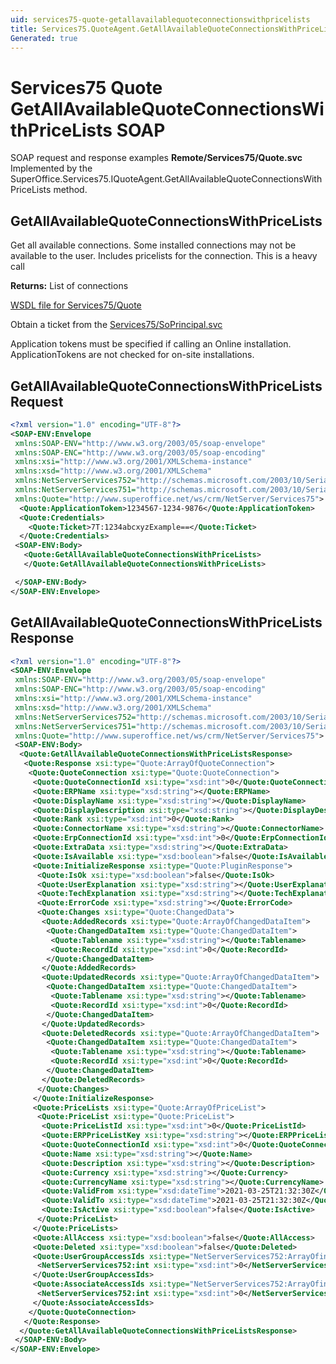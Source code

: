 ```yaml
---
uid: services75-quote-getallavailablequoteconnectionswithpricelists
title: Services75.QuoteAgent.GetAllAvailableQuoteConnectionsWithPriceLists SOAP
Generated: true
---
```


# Services75 Quote GetAllAvailableQuoteConnectionsWithPriceLists SOAP

SOAP request and response examples **Remote/Services75/Quote.svc**
Implemented by the <see cref="M:SuperOffice.Services75.IQuoteAgent.GetAllAvailableQuoteConnectionsWithPriceLists">SuperOffice.Services75.IQuoteAgent.GetAllAvailableQuoteConnectionsWithPriceLists</see> method.

## GetAllAvailableQuoteConnectionsWithPriceLists

Get all available connections. Some installed connections may not be available to the user. Includes pricelists for the connection. This is a heavy call


**Returns:** List of connections


[WSDL file for Services75/Quote](../Services75-Quote.md)

Obtain a ticket from the [Services75/SoPrincipal.svc](../SoPrincipal/SoPrincipal.md)

Application tokens must be specified if calling an Online installation. ApplicationTokens are not checked for on-site installations.

## GetAllAvailableQuoteConnectionsWithPriceLists Request

```xml
<?xml version="1.0" encoding="UTF-8"?>
<SOAP-ENV:Envelope
 xmlns:SOAP-ENV="http://www.w3.org/2003/05/soap-envelope"
 xmlns:SOAP-ENC="http://www.w3.org/2003/05/soap-encoding"
 xmlns:xsi="http://www.w3.org/2001/XMLSchema-instance"
 xmlns:xsd="http://www.w3.org/2001/XMLSchema"
 xmlns:NetServerServices752="http://schemas.microsoft.com/2003/10/Serialization/Arrays"
 xmlns:NetServerServices751="http://schemas.microsoft.com/2003/10/Serialization/"
 xmlns:Quote="http://www.superoffice.net/ws/crm/NetServer/Services75">
  <Quote:ApplicationToken>1234567-1234-9876</Quote:ApplicationToken>
  <Quote:Credentials>
    <Quote:Ticket>7T:1234abcxyzExample==</Quote:Ticket>
  </Quote:Credentials>
 <SOAP-ENV:Body>
   <Quote:GetAllAvailableQuoteConnectionsWithPriceLists>
   </Quote:GetAllAvailableQuoteConnectionsWithPriceLists>

 </SOAP-ENV:Body>
</SOAP-ENV:Envelope>

```


## GetAllAvailableQuoteConnectionsWithPriceLists Response

```xml
<?xml version="1.0" encoding="UTF-8"?>
<SOAP-ENV:Envelope
 xmlns:SOAP-ENV="http://www.w3.org/2003/05/soap-envelope"
 xmlns:SOAP-ENC="http://www.w3.org/2003/05/soap-encoding"
 xmlns:xsi="http://www.w3.org/2001/XMLSchema-instance"
 xmlns:xsd="http://www.w3.org/2001/XMLSchema"
 xmlns:NetServerServices752="http://schemas.microsoft.com/2003/10/Serialization/Arrays"
 xmlns:NetServerServices751="http://schemas.microsoft.com/2003/10/Serialization/"
 xmlns:Quote="http://www.superoffice.net/ws/crm/NetServer/Services75">
 <SOAP-ENV:Body>
  <Quote:GetAllAvailableQuoteConnectionsWithPriceListsResponse>
   <Quote:Response xsi:type="Quote:ArrayOfQuoteConnection">
    <Quote:QuoteConnection xsi:type="Quote:QuoteConnection">
     <Quote:QuoteConnectionId xsi:type="xsd:int">0</Quote:QuoteConnectionId>
     <Quote:ERPName xsi:type="xsd:string"></Quote:ERPName>
     <Quote:DisplayName xsi:type="xsd:string"></Quote:DisplayName>
     <Quote:DisplayDescription xsi:type="xsd:string"></Quote:DisplayDescription>
     <Quote:Rank xsi:type="xsd:int">0</Quote:Rank>
     <Quote:ConnectorName xsi:type="xsd:string"></Quote:ConnectorName>
     <Quote:ErpConnectionId xsi:type="xsd:int">0</Quote:ErpConnectionId>
     <Quote:ExtraData xsi:type="xsd:string"></Quote:ExtraData>
     <Quote:IsAvailable xsi:type="xsd:boolean">false</Quote:IsAvailable>
     <Quote:InitializeResponse xsi:type="Quote:PluginResponse">
      <Quote:IsOk xsi:type="xsd:boolean">false</Quote:IsOk>
      <Quote:UserExplanation xsi:type="xsd:string"></Quote:UserExplanation>
      <Quote:TechExplanation xsi:type="xsd:string"></Quote:TechExplanation>
      <Quote:ErrorCode xsi:type="xsd:string"></Quote:ErrorCode>
      <Quote:Changes xsi:type="Quote:ChangedData">
       <Quote:AddedRecords xsi:type="Quote:ArrayOfChangedDataItem">
        <Quote:ChangedDataItem xsi:type="Quote:ChangedDataItem">
         <Quote:Tablename xsi:type="xsd:string"></Quote:Tablename>
         <Quote:RecordId xsi:type="xsd:int">0</Quote:RecordId>
        </Quote:ChangedDataItem>
       </Quote:AddedRecords>
       <Quote:UpdatedRecords xsi:type="Quote:ArrayOfChangedDataItem">
        <Quote:ChangedDataItem xsi:type="Quote:ChangedDataItem">
         <Quote:Tablename xsi:type="xsd:string"></Quote:Tablename>
         <Quote:RecordId xsi:type="xsd:int">0</Quote:RecordId>
        </Quote:ChangedDataItem>
       </Quote:UpdatedRecords>
       <Quote:DeletedRecords xsi:type="Quote:ArrayOfChangedDataItem">
        <Quote:ChangedDataItem xsi:type="Quote:ChangedDataItem">
         <Quote:Tablename xsi:type="xsd:string"></Quote:Tablename>
         <Quote:RecordId xsi:type="xsd:int">0</Quote:RecordId>
        </Quote:ChangedDataItem>
       </Quote:DeletedRecords>
      </Quote:Changes>
     </Quote:InitializeResponse>
     <Quote:PriceLists xsi:type="Quote:ArrayOfPriceList">
      <Quote:PriceList xsi:type="Quote:PriceList">
       <Quote:PriceListId xsi:type="xsd:int">0</Quote:PriceListId>
       <Quote:ERPPriceListKey xsi:type="xsd:string"></Quote:ERPPriceListKey>
       <Quote:QuoteConnectionId xsi:type="xsd:int">0</Quote:QuoteConnectionId>
       <Quote:Name xsi:type="xsd:string"></Quote:Name>
       <Quote:Description xsi:type="xsd:string"></Quote:Description>
       <Quote:Currency xsi:type="xsd:string"></Quote:Currency>
       <Quote:CurrencyName xsi:type="xsd:string"></Quote:CurrencyName>
       <Quote:ValidFrom xsi:type="xsd:dateTime">2021-03-25T21:32:30Z</Quote:ValidFrom>
       <Quote:ValidTo xsi:type="xsd:dateTime">2021-03-25T21:32:30Z</Quote:ValidTo>
       <Quote:IsActive xsi:type="xsd:boolean">false</Quote:IsActive>
      </Quote:PriceList>
     </Quote:PriceLists>
     <Quote:AllAccess xsi:type="xsd:boolean">false</Quote:AllAccess>
     <Quote:Deleted xsi:type="xsd:boolean">false</Quote:Deleted>
     <Quote:UserGroupAccessIds xsi:type="NetServerServices752:ArrayOfint">
      <NetServerServices752:int xsi:type="xsd:int">0</NetServerServices752:int>
     </Quote:UserGroupAccessIds>
     <Quote:AssociateAccessIds xsi:type="NetServerServices752:ArrayOfint">
      <NetServerServices752:int xsi:type="xsd:int">0</NetServerServices752:int>
     </Quote:AssociateAccessIds>
    </Quote:QuoteConnection>
   </Quote:Response>
  </Quote:GetAllAvailableQuoteConnectionsWithPriceListsResponse>
 </SOAP-ENV:Body>
</SOAP-ENV:Envelope>

```

